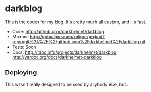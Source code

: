 darkblog
========

This is the codes for my blog. It's pretty much all custom, and it's fast.

* Code: <http://github.com/darkhelmet/darkblog>
* Metrics: <http://getcaliper.com/caliper/project?repo=git%3A%2F%2Fgithub.com%2Fdarkhelmet%2Fdarkblog.git>
* Tests: Soon
* Docs: <http://rdoc.info/projects/darkhelmet/darkblog>, <http://yardoc.org/docs/darkhelmet-darkblog>

Deploying
---------

This wasn't really designed to be used by anybody else, but...